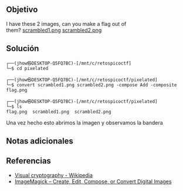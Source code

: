 ## Objetivo
I have these 2 images, can you make a flag out of them? [scrambled1.png](https://mercury.picoctf.net/static/1594c3f1980e3fb93df09a6d02f53904/scrambled1.png) [scrambled2.png](https://mercury.picoctf.net/static/1594c3f1980e3fb93df09a6d02f53904/scrambled2.png)
## Solución
```
┌──(jhow㉿DESKTOP-Q5FQ7BC)-[/mnt/c/retospicoctf]
└─$ cd pixelated

┌──(jhow㉿DESKTOP-Q5FQ7BC)-[/mnt/c/retospicoctf/pixelated]
└─$ convert scrambled1.png scrambled2.png -compose Add -composite flag.png

┌──(jhow㉿DESKTOP-Q5FQ7BC)-[/mnt/c/retospicoctf/pixelated]
└─$ ls
flag.png  scrambled1.png  scrambled2.png
```
Una vez hecho esto abrimos la imagen y observamos la bandera
## Notas adicionales

## Referencias
+ [Visual cryptography - Wikipedia](https://en.wikipedia.org/wiki/Visual_cryptography)
+ [ImageMagick – Create, Edit, Compose, or Convert Digital Images](https://imagemagick.org/index.php)